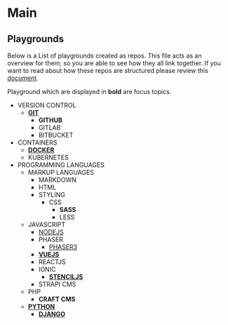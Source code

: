 # Main

## Playgrounds

Below is a List of playgrounds created as repos. This file acts as an overview for them; so you are able to see how they all link together. If you want to read about how these repos are structured please review this [document](playgrounds.md).

Playground which are displayed in **bold** are focus topics.

- VERSION CONTROL
    - **[GIT](https://github.com/mejasonatkinson/playground-git)**
        - **GITHUB**
        - GITLAB
        - BITBUCKET
- CONTAINERS
    - **[DOCKER](https://github.com/mejasonatkinson/playground-docker)**
    - KUBERNETES
- PROGRAMMING LANGUAGES
    - MARKUP LANGUAGES
        - MARKDOWN
        - HTML
        - STYLING
            - CSS
                - **SASS**
                - LESS
    - JAVASCRIPT
        - [NODEJS](https://github.com/mejasonatkinson/playground-nodejs)
        - PHASER
            - [PHASER3](https://github.com/mejasonatkinson/playground-phaser-3)
        - **[VUEJS](https://github.com/mejasonatkinson/playground-vuejs)**
        - REACTJS <!-- (https://github.com/mejasonatkinson/playground-reactjs) -->
        - IONIC
            - **[STENCILJS](https://github.com/mejasonatkinson/playground-stenciljs)**
        - STRAPI CMS <!-- (https://github.com/mejasonatkinson/playground-strapiCMS) -->
    - PHP <!-- (https://github.com/mejasonatkinson/playground-php) -->
        - **CRAFT CMS** <!-- (https://github.com/mejasonatkinson/playground-craftCMS) -->   
    - **[PYTHON](https://github.com/mejasonatkinson/playground-python)**
        - **[DJANGO](https://github.com/mejasonatkinson/playground-django)**

<!--
- [DATA](https://github.com/mejasonatkinson/playground-data)
-->

<!--
Projects:
*Delete, if not being used?*
- [TOPIC TOOL](https://github.com/mejasonatkinson/topic-tool)
- [PROJECT TOOL](https://github.com/mejasonatkinson/project-tool)
- [GUITAR TOOL](https://github.com/mejasonatkinson/guitar-tool)
- [PRESENTATION TOOL](https://github.com/mejasonatkinson/presentation-tool)
-->
